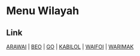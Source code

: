 # Menu Wilayah

## Link

[ARAWAI](https://github.com/gigit-pemilu/pemilu-2024-96-papua-barat-daya/tree/main/pilpres/hitung-suara/sub/96-papua-barat-daya/sub/03-raja-ampat/sub/19-tiplol-mayalibit/sub/2003-arawai)
 | 
[BEO](https://github.com/gigit-pemilu/pemilu-2024-96-papua-barat-daya/tree/main/pilpres/hitung-suara/sub/96-papua-barat-daya/sub/03-raja-ampat/sub/19-tiplol-mayalibit/sub/2004-beo)
 | 
[GO](https://github.com/gigit-pemilu/pemilu-2024-96-papua-barat-daya/tree/main/pilpres/hitung-suara/sub/96-papua-barat-daya/sub/03-raja-ampat/sub/19-tiplol-mayalibit/sub/2001-go)
 | 
[KABILOL](https://github.com/gigit-pemilu/pemilu-2024-96-papua-barat-daya/tree/main/pilpres/hitung-suara/sub/96-papua-barat-daya/sub/03-raja-ampat/sub/19-tiplol-mayalibit/sub/2002-kabilol)
 | 
[WAIFOI](https://github.com/gigit-pemilu/pemilu-2024-96-papua-barat-daya/tree/main/pilpres/hitung-suara/sub/96-papua-barat-daya/sub/03-raja-ampat/sub/19-tiplol-mayalibit/sub/2005-waifoi)
 | 
[WARIMAK](https://github.com/gigit-pemilu/pemilu-2024-96-papua-barat-daya/tree/main/pilpres/hitung-suara/sub/96-papua-barat-daya/sub/03-raja-ampat/sub/19-tiplol-mayalibit/sub/2006-warimak)

